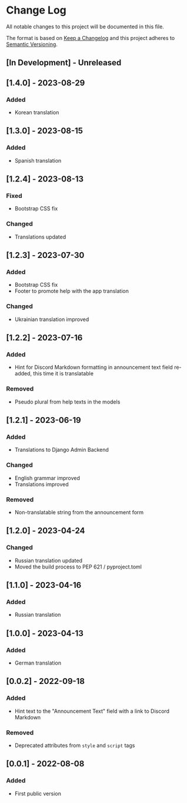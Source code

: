 # Change Log

All notable changes to this project will be documented in this file.

The format is based on [Keep a Changelog](http://keepachangelog.com/)
and this project adheres to [Semantic Versioning](http://semver.org/).

## \[In Development\] - Unreleased

## \[1.4.0\] - 2023-08-29

### Added

- Korean translation

## \[1.3.0\] - 2023-08-15

### Added

- Spanish translation

## \[1.2.4\] - 2023-08-13

### Fixed

- Bootstrap CSS fix

### Changed

- Translations updated

## \[1.2.3\] - 2023-07-30

### Added

- Bootstrap CSS fix
- Footer to promote help with the app translation

### Changed

- Ukrainian translation improved

## \[1.2.2\] - 2023-07-16

### Added

- Hint for Discord Markdown formatting in announcement text field re-added, this
  time it is translatable

### Removed

- Pseudo plural from help texts in the models

## \[1.2.1\] - 2023-06-19

### Added

- Translations to Django Admin Backend

### Changed

- English grammar improved
- Translations improved

### Removed

- Non-translatable string from the announcement form

## \[1.2.0\] - 2023-04-24

### Changed

- Russian translation updated
- Moved the build process to PEP 621 / pyproject.toml

## \[1.1.0\] - 2023-04-16

### Added

- Russian translation

## \[1.0.0\] - 2023-04-13

### Added

- German translation

## \[0.0.2\] - 2022-09-18

### Added

- Hint text to the "Announcement Text" field with a link to Discord Markdown

### Removed

- Deprecated attributes from `style` and `script` tags

## \[0.0.1\] - 2022-08-08

### Added

- First public version
